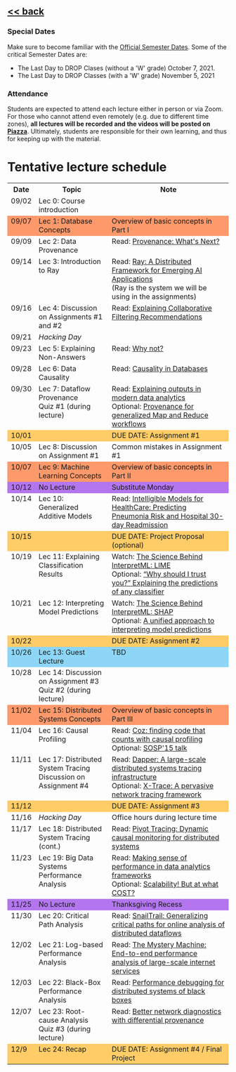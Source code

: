 ## [<< back](./index.html)

### Special Dates
Make sure to become familiar with the [Official Semester Dates](https://www.bu.edu/reg/calendars/semester/). Some of the critical Semester Dates are:
- The Last Day to DROP Clases (without a 'W' grade) October 7, 2021.
- The Last Day to DROP Classes (with a 'W' grade) November 5, 2021

### Attendance
Students are expected to attend each lecture either in person or via Zoom. 
For those who cannot attend even remotely (e.g. due to different time zones), **all lectures will be recorded and the videos will be posted on [Piazza](https://piazza.com/bu/fall2021/cs591l1/home)**.
Ultimately, students are responsible for their own learning, and thus for keeping up with the material.

# Tentative lecture schedule

<style type="text/css">
.tg .tg-x5og{font-weight:bold;border-color:inherit;text-align:left;vertical-align:top}
.tg .tg-x5ol{background-color:#b376ee;border-color:inherit;text-align:left;vertical-align:top}  
.tg .tg-x5oc{background-color:#fe996b;border-color:inherit;text-align:left;vertical-align:top}
.tg .tg-xgl1{background-color:#8dd6f8;border-color:inherit;text-align:left;vertical-align:top}
.tg .tg-xglb{background-color:#8dd6f8;border-color:inherit;text-align:left;vertical-align:top}
.tg .tg-31ua{background-color:#ffcc67;border-color:inherit;text-align:left;vertical-align:top}
.tg .tg-0pky{border-color:inherit;text-align:left;vertical-align:top}
.tg .tg-0pkt{font-style:italic;border-color:inherit;text-align:left;vertical-align:top}
.tg .tg-ado3{font-style:italic;background-color:#fe996b;border-color:inherit;text-align:left;vertical-align:top}
</style>
<table class="tg">
  <tr>
    <th>Date</th>
    <th>Topic</th>
    <th>Note</th>
  </tr>
  <tr>
    <td class="tg-0pky">09/02</td>
    <td class="tg-0pky">Lec 0: Course introduction</td>
    <td class="tg-0pky"></td>
  </tr>
  <tr>
    <td class="tg-x5oc">09/07</td>
    <td class="tg-x5oc">Lec 1: Database Concepts</td>
    <td class="tg-x5oc">Overview of basic concepts in Part I</td>
  </tr>
  <tr>
    <td class="tg-0pky">09/09</td>
    <td class="tg-0pky">Lec 2: Data Provenance</td>
    <td class="tg-0pky">Read: <a href="https://sigmodrecord.org/publications/sigmodRecord/1809/pdfs/03_Principles_Buneman.pdf">Provenance: What's Next?</a></td>
  </tr>
  <tr>
    <td class="tg-0pky">09/14</td>
    <td class="tg-0pky">Lec 3: Introduction to Ray</td>
    <td class="tg-0pky">Read: <a href="https://www.usenix.org/system/files/osdi18-moritz.pdf">Ray: A Distributed Framework for Emerging AI Applications</a>
    <br /> (Ray is the system we will be using in the assignments) </td>
  </tr>
  <tr>
    <td class="tg-0pky">09/16</td>
    <td class="tg-0pky">Lec 4: Discussion on Assignments #1 and #2</td>
    <td class="tg-0pky">Read: <a href="https://dl.acm.org/doi/pdf/10.1145/358916.358995">Explaining Collaborative Filtering Recommendations</a></td>
  </tr>
  <tr>
    <td class="tg-0pky">09/21</td>
    <td class="tg-0pkt">Hacking Day</td>
    <td class="tg-0pky"></td>
  </tr>
  <tr>
    <td class="tg-0pky">09/23</td>
    <td class="tg-0pky">Lec 5: Explaining Non-Answers</td>
    <td class="tg-0pky">Read: <a href="https://dl.acm.org/doi/pdf/10.1145/1559845.1559901">Why not?</a></td>
  </tr>
  <tr>
    <td class="tg-0pky">09/28</td>
    <td class="tg-0pky">Lec 6: Data Causality</td>
    <td class="tg-0pky">Read: <a href="https://www.cs.cornell.edu/home/halpern/papers/DE_Bulletin2010.pdf">Causality in Databases</a></td>
  </tr>
  <tr>
    <td class="tg-0pky">09/30</td>
    <td class="tg-0pky">Lec 7: Dataflow Provenance<br />Quiz #1 (during lecture)</td>
    <td class="tg-0pky">Read: <a href="http://www.vldb.org/pvldb/vol9/p1137-chothia.pdf">Explaining outputs in modern data analytics</a><br />
      Optional: <a href="http://ilpubs.stanford.edu:8090/985/2/cidr_prov_camera2.pdf">Provenance for generalized Map and Reduce workflows</a></td>
  </tr>
  <tr>
    <td class="tg-31ua">10/01</td>
    <td class="tg-31ua"></td>
    <td class="tg-31ua">DUE DATE: Assignment #1</td>
  </tr>
  <tr>
    <td class="tg-0pky">10/05</td>
    <td class="tg-0pky">Lec 8: Discussion on Assignment #1</td>
    <td class="tg-0pky">Common mistakes in Assignment #1</td>
  </tr>
  <tr>
    <td class="tg-x5oc">10/07</td>
    <td class="tg-x5oc">Lec 9: Machine Learning Concepts<br /></td>
    <td class="tg-x5oc">Overview of basic concepts in Part II</td>
  </tr>
   <tr>
    <td class="tg-x5ol">10/12</td>
    <td class="tg-x5ol">No Lecture</td>
    <td class="tg-x5ol">Substitute Monday</td>
  </tr>
  <tr>
    <td class="tg-0pky">10/14</td>
    <td class="tg-0pky">Lec 10: Generalized Additive Models</td>
    <td class="tg-0pky">Read: <a href="https://dl.acm.org/doi/10.1145/2783258.2788613">Intelligible Models for HealthCare: Predicting Pneumonia Risk and Hospital 30-day Readmission</a></td>
  </tr>
  <tr>
    <td class="tg-31ua">10/15</td>
    <td class="tg-31ua"></td>
    <td class="tg-31ua">DUE DATE: Project Proposal (optional) </td>
  </tr>
  <tr>
    <td class="tg-0pky">10/19</td>
    <td class="tg-0pky">Lec 11: Explaining Classification Results</td>
    <td class="tg-0pky"> Watch: <a href="https://channel9.msdn.com/Shows/AI-Show/The-Science-Behind-InterpretML-LIME">The Science Behind InterpretML: LIME</a> <br /> 
      Optional: <a href="https://www.kdd.org/kdd2016/papers/files/rfp0573-ribeiroA.pdf">“Why should I trust you?” Explaining the predictions of any classifier</a></td>
  </tr> 
  <tr>
    <td class="tg-0pky">10/21</td>
    <td class="tg-0pky">Lec 12: Interpreting Model Predictions</td>
    <td class="tg-0pky">Watch: <a href="https://channel9.msdn.com/Shows/AI-Show/The-Science-Behind-InterpretML-SHAP">The Science Behind InterpretML: SHAP</a> <br />
      Optional: <a href="https://papers.nips.cc/paper/7062-a-unified-approach-to-interpreting-model-predictions">A unified approach to interpreting model predictions</a></td>
  </tr>
  <tr>
    <td class="tg-31ua">10/22</td>
    <td class="tg-31ua"></td>
    <td class="tg-31ua">DUE DATE: Assignment #2</td>
  </tr>
  <tr>
    <td class="tg-xgl1">10/26</td>
    <td class="tg-xglb">Lec 13: Guest Lecture</td>
    <td class="tg-xgl1">TBD</td>
  </tr>
  <tr>
    <td class="tg-0pky">10/28</td>
    <td class="tg-0pky">Lec 14: Discussion on Assignment #3 <br />Quiz #2 (during lecture)</td>
    <td class="tg-0pky"></td>
  </tr>
  <tr>
    <td class="tg-x5oc">11/02</td>
    <td class="tg-x5oc">Lec 15: Distributed Systems Concepts</td>
    <td class="tg-x5oc">Overview of basic concepts in Part III</td>
  </tr>
  <tr>
    <td class="tg-0pky">11/04</td>
    <td class="tg-0pky">Lec 16: Causal Profiling</td>
    <td class="tg-0pky">Read: <a href="https://dl.acm.org/doi/pdf/10.1145/2815400.2815409">Coz: finding code that counts with causal profiling</a> <br /> 
      Optional: <a href="https://www.youtube.com/watch?v=jE0V-p1odPg"> SOSP'15 talk</a> </td>
  </tr>
  <tr>
    <td class="tg-0pky">11/11</td>
    <td class="tg-0pky">Lec 17: Distributed System Tracing <br /> Discussion on Assignment #4 </td>
    <td class="tg-0pky">Read: <a href="https://research.google/pubs/pub36356/">Dapper: A large-scale distributed systems tracing infrastructure</a>
    <br /> Optional: <a href="https://www.usenix.org/legacy/event/nsdi07/tech/full_papers/fonseca/fonseca.pdf">X-Trace: A pervasive network tracing framework</a>   
    </td>
  </tr>
    <tr>
    <td class="tg-31ua">11/12</td>
    <td class="tg-31ua"></td>
    <td class="tg-31ua">DUE DATE: Assignment #3</td>
  </tr>
  <tr>
    <td class="tg-0pky">11/16</td>
    <td class="tg-0pkt">Hacking Day</td>
    <td class="tg-0pky">Office hours during lecture time</td>
  </tr>
  <tr>
    <td class="tg-0pky">11/17</td>
    <td class="tg-0pky">Lec 18: Distributed System Tracing (cont.)</td>
    <td class="tg-0pky">Read: <a href="https://dl.acm.org/doi/pdf/10.1145/2815400.2815415">Pivot Tracing: Dynamic causal monitoring for distributed systems </a> 
    </td>
  </tr>
<tr>
    <td class="tg-0pky">11/23</td>
    <td class="tg-0pky">Lec 19: Big Data Systems Performance Analysis</td>
    <td class="tg-0pky">Read: <a href="https://www.usenix.org/system/files/conference/nsdi15/nsdi15-paper-ousterhout.pdf">Making sense of performance in data analytics frameworks</a><br/> Optional: <a href="https://www.usenix.org/system/files/conference/hotos15/hotos15-paper-mcsherry.pdf">Scalability! But at what COST?</a></td>
  </tr>
  <tr>
    <td class="tg-x5ol">11/25</td>
    <td class="tg-x5ol">No Lecture</td>
    <td class="tg-x5ol">Thanksgiving Recess</td>
  </tr>
  <tr>
    <td class="tg-0pky">11/30</td>
    <td class="tg-0pky">Lec 20: Critical Path Analysis</td>
    <td class="tg-0pky">Read: <a href="https://cs-people.bu.edu/liagos/material/nsdi18-snailtrail.pdf">SnailTrail: Generalizing critical paths for online
analysis of distributed dataflows</a></td>
  </tr>
  <tr>
    <td class="tg-0pky">12/02</td>
    <td class="tg-0pky">Lec 21: Log-based Performance Analysis</td>
    <td class="tg-0pky">Read: <a href="https://www.usenix.org/system/files/conference/osdi14/osdi14-paper-chow.pdf">The Mystery Machine: End-to-end performance analysis of large-scale internet services</a></td>
  </tr>
  <tr>
    <td class="tg-0pky">12/03</td>
    <td class="tg-0pky">Lec 22: Black-Box Performance Analysis</td>
    <td class="tg-0pky">Read: <a href="https://dl.acm.org/doi/pdf/10.1145/1165389.945454">Performance debugging for distributed systems of black boxes</a></td>
  </tr>
  <tr>
    <td class="tg-0pky">12/07</td>
    <td class="tg-0pky">Lec 23: Root-cause Analysis <br />Quiz #3 (during lecture)</td>
    <td class="tg-0pky">Read: <a href="https://dl.acm.org/doi/pdf/10.1145/2934872.2934910">Better network diagnostics with differential provenance</a></td>
  </tr>
  <tr>
    <td class="tg-31ua">12/9</td>
    <td class="tg-31ua">Lec 24: Recap</td>
    <td class="tg-31ua">DUE DATE: Assignment #4 / Final Project</td>
  </tr>
</table>
